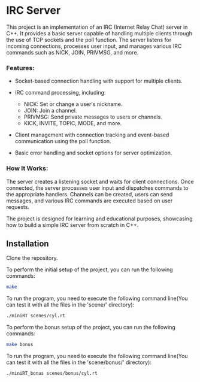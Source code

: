 # IRC Server
This project is an implementation of an IRC (Internet Relay Chat) server in C++. It provides a basic server capable of handling multiple clients through the use of TCP sockets and the poll function. The server listens for incoming connections, processes user input, and manages various IRC commands such as NICK, JOIN, PRIVMSG, and more.

### Features:  
- Socket-based connection handling with support for multiple clients.  

- IRC command processing, including:  
  - NICK: Set or change a user's nickname.  
  - JOIN: Join a channel.  
  - PRIVMSG: Send private messages to users or channels.  
  - KICK, INVITE, TOPIC, MODE, and more.  

- Client management with connection tracking and event-based communication using the poll function.
 
- Basic error handling and socket options for server optimization.  

### How It Works:  

The server creates a listening socket and waits for client connections. Once connected, the server processes user input and dispatches commands to the appropriate handlers. Channels can be created, users can send messages, and various IRC commands are executed based on user requests.

The project is designed for learning and educational purposes, showcasing how to build a simple IRC server from scratch in C++.

## Installation
Clone the repository.

To perform the initial setup of the project, you can run the following commands:

```bash
make
```
To run the program, you need to execute the following command line(You can test it with all the files in the 'scene/' directory):
```bash
./miniRT scenes/cyl.rt
```
To perform the bonus setup of the project, you can run the following commands:

```bash
make bonus
```
To run the program, you need to execute the following command line(You can test it with all the files in the 'scene/bonus/' directory):
```bash
./miniRT_bonus scenes/bonus/cyl.rt
```
